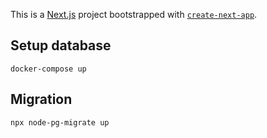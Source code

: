 This is a [Next.js](https://nextjs.org/) project bootstrapped with [`create-next-app`](https://github.com/vercel/next.js/tree/canary/packages/create-next-app).

## Setup database

```
docker-compose up
```

## Migration

```
npx node-pg-migrate up
```